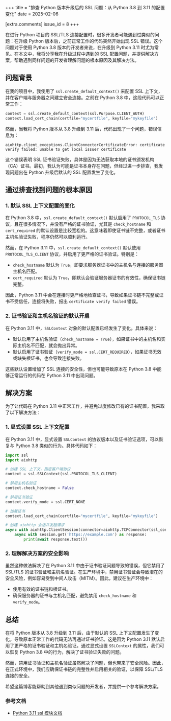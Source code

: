 +++
title = "排查 Python 版本升级后的 SSL 问题：从 Python 3.8 到 3.11 的配置变化"
date = 2025-02-06

[extra.comments]
issue_id = 8
+++

在进行 Python 项目的 SSL/TLS 连接配置时，很多开发者可能遇到过类似的问题：在升级 Python 版本后，之前正常工作的代码突然开始出现 SSL 错误。这个问题对于使用 Python 3.8 版本的开发者来说，在升级到 Python 3.11 时尤为常见。在本文中，我将分享我在升级过程中遇到的 SSL 配置问题，并提供解决方案，帮助遇到同样问题的开发者理解问题的根本原因及其解决方法。
<!--more-->

## 问题背景

在我的项目中，我使用了 `ssl.create_default_context()` 来配置 SSL 上下文，并在客户端与服务器之间建立安全连接。之前在 Python 3.8 中，这段代码可以正常工作：

```python
context = ssl.create_default_context(ssl.Purpose.CLIENT_AUTH)
context.load_cert_chain(certfile="mycertfile", keyfile="mykeyfile")
```

然而，当我将 Python 版本从 3.8 升级到 3.11 后，代码出现了一个问题，错误信息为：

```
aiohttp.client_exceptions.ClientConnectorCertificateError: certificate verify failed: unable to get local issuer certificate
```

这个错误表明 SSL 证书验证失败，具体是因为无法获取本地的证书颁发机构（CA）证书。最初，我认为可能是证书本身存在问题，但经过进一步排查，我发现问题出在 Python 升级后默认的 SSL 配置发生了变化。

## 通过排查找到问题的根本原因

### 1. **默认 SSL 上下文配置的变化**

在 Python 3.8 中，`ssl.create_default_context()` 默认启用了 `PROTOCOL_TLS` 协议，且在很多情况下，并没有严格的证书验证，尤其是 `check_hostname` 和 `cert_required` 的默认设置是比较宽松的。这意味着即使证书链不完整，或者证书主机名验证失败，程序仍然可以顺利运行。

然而，在 Python 3.11 中，`ssl.create_default_context()` 默认使用 `PROTOCOL_TLS_CLIENT` 协议，并启用了更严格的证书验证。特别是：
- `check_hostname` 默认为 `True`，即要求服务器证书中的主机名与连接的服务器主机名匹配。
- `cert_required` 默认为 `True`，即默认会验证服务器证书的有效性，确保证书链完整。

因此，Python 3.11 中会在连接时更严格地检查证书，导致如果证书链不完整或证书不受信任，连接将失败，报出 `certificate verify failed` 错误。

### 2. **证书验证和主机名验证的默认开启**

在 Python 3.11 中，`SSLContext` 对象的默认配置已经发生了变化。具体来说：
- 默认启用了主机名验证（`check_hostname = True`），如果证书中的主机名和实际主机名不匹配，就会抛出异常。
- 默认启用了证书验证（`verify_mode = ssl.CERT_REQUIRED`），如果证书无效或缺失根证书，也会导致连接失败。

这些默认设置增加了 SSL 连接的安全性，但也可能导致原本在 Python 3.8 中能够正常运行的代码在 Python 3.11 中出现问题。

## 解决方案

为了让代码在 Python 3.11 中正常工作，并避免过度修改已有的证书配置，我采取了以下解决方法：

### 1. **显式设置 SSL 上下文配置**

在 Python 3.11 中，显式设置 `SSLContext` 的协议版本以及证书验证选项，可以恢复与 Python 3.8 类似的行为。具体代码如下：

```python
import ssl
import aiohttp

# 创建 SSL 上下文，指定客户端协议
context = ssl.SSLContext(ssl.PROTOCOL_TLS_CLIENT)

# 禁用主机名验证
context.check_hostname = False

# 禁用证书验证
context.verify_mode = ssl.CERT_NONE

# 加载证书
context.load_cert_chain(certfile="mycertfile", keyfile="mykeyfile")

# 创建 aiohttp 会话并发起请求
async with aiohttp.ClientSession(connector=aiohttp.TCPConnector(ssl_context=context)) as session:
    async with session.get('https://example.com') as response:
        print(await response.text())
```

### 2. **理解解决方案的安全影响**

虽然这种做法解决了在 Python 3.11 中由于证书验证问题导致的错误，但它禁用了 SSL/TLS 的证书验证和主机名验证。在生产环境中，禁用证书验证会导致潜在的安全风险，例如容易受到中间人攻击（MITM）。因此，建议在生产环境中：
- 使用有效的证书链和根证书。
- 确保服务器的证书与主机名匹配，避免禁用 `check_hostname` 和 `verify_mode`。

## 总结

在将 Python 版本从 3.8 升级到 3.11 后，由于默认的 SSL 上下文配置发生了变化，导致原本正常工作的代码无法再通过证书验证。这是因为 Python 3.11 默认启用了更严格的证书验证和主机名验证。通过显式设置 `SSLContext` 的属性，我们可以恢复 Python 3.8 中的行为，解决了证书验证失败的问题。

然而，禁用证书验证和主机名验证虽然解决了问题，但也带来了安全风险。因此，在正式环境中，我们应确保证书链的完整性并启用相关的验证，以保障 SSL/TLS 连接的安全。

希望这篇博客能帮助到其他遇到类似问题的开发者，并提供一个参考解决方案。

### 参考文档

- [Python 3.11 ssl 模块文档](https://docs.python.org/zh-cn/3.11/library/ssl.html)
